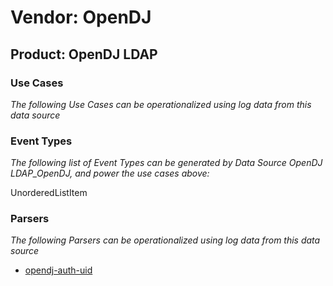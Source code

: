 Vendor: OpenDJ
==============
Product: OpenDJ LDAP
--------------------

### Use Cases

_The following Use Cases can be operationalized using log data from this data source_



### Event Types

_The following list of Event Types can be generated by Data Source OpenDJ LDAP_OpenDJ, and power the use cases above:_

UnorderedListItem


### Parsers

_The following Parsers can be operationalized using log data from this data source_

* [opendj-auth-uid](../Parsers/parserContent_opendj-auth-uid.md)
